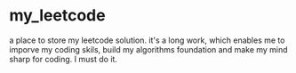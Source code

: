 # my_leetcode
a place to store my leetcode solution.
it's a long work, which enables me to imporve my coding skils, build my algorithms foundation and make my mind sharp for coding.
I must do it.
